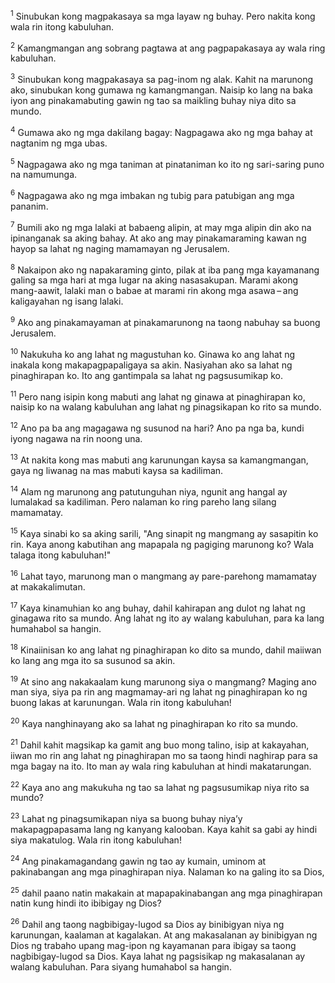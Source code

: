 <sup>1</sup>
Sinubukan kong magpakasaya sa mga layaw ng buhay. Pero nakita kong wala rin itong kabuluhan. 

<sup>2</sup>
Kamangmangan ang sobrang pagtawa at ang pagpapakasaya ay wala ring kabuluhan. 

<sup>3</sup>
Sinubukan kong magpakasaya sa pag-inom ng alak. Kahit na marunong ako, sinubukan kong gumawa ng kamangmangan. Naisip ko lang na baka iyon ang pinakamabuting gawin ng tao sa maikling buhay niya dito sa mundo. 

<sup>4</sup>
Gumawa ako ng mga dakilang bagay: Nagpagawa ako ng mga bahay at nagtanim ng mga ubas. 

<sup>5</sup>
Nagpagawa ako ng mga taniman at pinataniman ko ito ng sari-saring puno na namumunga. 

<sup>6</sup>
Nagpagawa ako ng mga imbakan ng tubig para patubigan ang mga pananim. 

<sup>7</sup>
Bumili ako ng mga lalaki at babaeng alipin, at may mga alipin din ako na ipinanganak sa aking bahay. At ako ang may pinakamaraming kawan ng hayop sa lahat ng naging mamamayan ng Jerusalem. 

<sup>8</sup>
Nakaipon ako ng napakaraming ginto, pilak at iba pang mga kayamanang galing sa mga hari at mga lugar na aking nasasakupan. Marami akong mang-aawit, lalaki man o babae at marami rin akong mga asawa – ang kaligayahan ng isang lalaki. 

<sup>9</sup>
Ako ang pinakamayaman at pinakamarunong na taong nabuhay sa buong Jerusalem. 

<sup>10</sup>
Nakukuha ko ang lahat ng magustuhan ko. Ginawa ko ang lahat ng inakala kong makapagpapaligaya sa akin. Nasiyahan ako sa lahat ng pinaghirapan ko. Ito ang gantimpala sa lahat ng pagsusumikap ko. 

<sup>11</sup>
Pero nang isipin kong mabuti ang lahat ng ginawa at pinaghirapan ko, naisip ko na walang kabuluhan ang lahat ng pinagsikapan ko rito sa mundo. 

<sup>12</sup>
Ano pa ba ang magagawa ng susunod na hari? Ano pa nga ba, kundi iyong nagawa na rin noong una.

<sup>13</sup>
At nakita kong mas mabuti ang karunungan kaysa sa kamangmangan, gaya ng liwanag na mas mabuti kaysa sa kadiliman. 

<sup>14</sup>
Alam ng marunong ang patutunguhan niya, ngunit ang hangal ay lumalakad sa kadiliman. Pero nalaman ko ring pareho lang silang mamamatay. 

<sup>15</sup>
Kaya sinabi ko sa aking sarili, "Ang sinapit ng mangmang ay sasapitin ko rin. Kaya anong kabutihan ang mapapala ng pagiging marunong ko? Wala talaga itong kabuluhan!" 

<sup>16</sup>
Lahat tayo, marunong man o mangmang ay pare-parehong mamamatay at makakalimutan.

<sup>17</sup>
Kaya kinamuhian ko ang buhay, dahil kahirapan ang dulot ng lahat ng ginagawa rito sa mundo. Ang lahat ng ito ay walang kabuluhan, para ka lang humahabol sa hangin. 

<sup>18</sup>
Kinaiinisan ko ang lahat ng pinaghirapan ko dito sa mundo, dahil maiiwan ko lang ang mga ito sa susunod sa akin. 

<sup>19</sup>
At sino ang nakakaalam kung marunong siya o mangmang? Maging ano man siya, siya pa rin ang magmamay-ari ng lahat ng pinaghirapan ko ng buong lakas at karunungan. Wala rin itong kabuluhan! 

<sup>20</sup>
Kaya nanghinayang ako sa lahat ng pinaghirapan ko rito sa mundo. 

<sup>21</sup>
Dahil kahit magsikap ka gamit ang buo mong talino, isip at kakayahan, iiwan mo rin ang lahat ng pinaghirapan mo sa taong hindi naghirap para sa mga bagay na ito. Ito man ay wala ring kabuluhan at hindi makatarungan. 

<sup>22</sup>
Kaya ano ang makukuha ng tao sa lahat ng pagsusumikap niya rito sa mundo? 

<sup>23</sup>
Lahat ng pinagsumikapan niya sa buong buhay niyaʼy makapagpapasama lang ng kanyang kalooban. Kaya kahit sa gabi ay hindi siya makatulog. Wala rin itong kabuluhan! 

<sup>24</sup>
Ang pinakamagandang gawin ng tao ay kumain, uminom at pakinabangan ang mga pinaghirapan niya. Nalaman ko na galing ito sa Dios, 

<sup>25</sup>
dahil paano natin makakain at mapapakinabangan ang mga pinaghirapan natin kung hindi ito ibibigay ng Dios? 

<sup>26</sup>
Dahil ang taong nagbibigay-lugod sa Dios ay binibigyan niya ng karunungan, kaalaman at kagalakan. At ang makasalanan ay binibigyan ng Dios ng trabaho upang mag-ipon ng kayamanan para ibigay sa taong nagbibigay-lugod sa Dios. Kaya lahat ng pagsisikap ng makasalanan ay walang kabuluhan. Para siyang humahabol sa hangin.